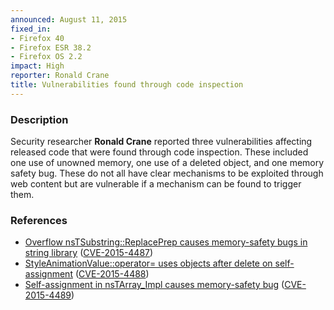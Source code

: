```yaml
---
announced: August 11, 2015
fixed_in:
- Firefox 40
- Firefox ESR 38.2
- Firefox OS 2.2
impact: High
reporter: Ronald Crane
title: Vulnerabilities found through code inspection
---
```


<h3>Description</h3>

<p>Security researcher <strong>Ronald Crane</strong> reported three
vulnerabilities affecting released code that were found through code inspection.
These included one use of unowned memory, one use of a deleted object, and one
memory safety bug. These do not all have clear mechanisms to be exploited
through web content but are vulnerable if a mechanism can be found to trigger
them.
</p>

<h3>References</h3>

<ul>
  <li><a href="https://bugzilla.mozilla.org/show_bug.cgi?id=1171603">
       Overflow nsTSubstring::ReplacePrep causes memory-safety bugs in string
library</a>
(<a href="http://cve.mitre.org/cgi-bin/cvename.cgi?name=CVE-2015-4487"
class="ex-ref">CVE-2015-4487</a>)</li>
  <li><a href="https://bugzilla.mozilla.org/show_bug.cgi?id=1176270">
        StyleAnimationValue::operator= uses objects after delete on
self-assignment</a>
(<a href="http://cve.mitre.org/cgi-bin/cvename.cgi?name=CVE-2015-4488"
class="ex-ref">CVE-2015-4488</a>)</li>
  <li><a href="https://bugzilla.mozilla.org/show_bug.cgi?id=1182723">
       Self-assignment in nsTArray_Impl causes memory-safety bug</a>
(<a href="http://cve.mitre.org/cgi-bin/cvename.cgi?name=CVE-2015-4489"
class="ex-ref">CVE-2015-4489</a>)</li>
</ul>

